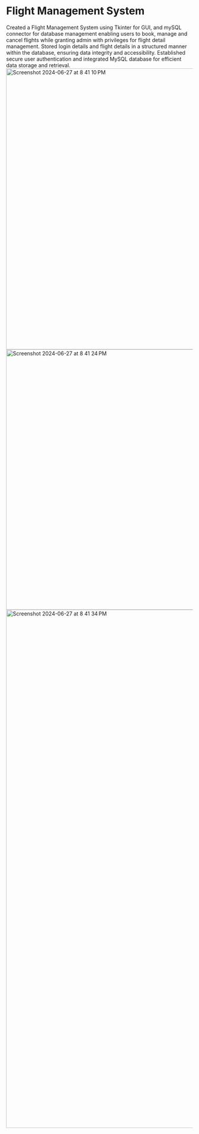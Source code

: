 # Flight Management System 
Created a Flight Management System using Tkinter for GUI, and mySQL connector for database
management enabling users to book, manage and cancel flights while granting admin with privileges for
flight detail management.
Stored login details and flight details in a structured manner within the database, ensuring data integrity
and accessibility.
Established secure user authentication and integrated MySQL database for efficient data storage and
retrieval.
<img width="757" alt="Screenshot 2024-06-27 at 8 41 10 PM" src="https://github.com/AryanGupta0419/FlightManagement/assets/144184173/1ba12f39-2cdf-43f1-b7aa-ee63e8dd81e0">
<img width="701" alt="Screenshot 2024-06-27 at 8 41 24 PM" src="https://github.com/AryanGupta0419/FlightManagement/assets/144184173/8759b067-0f82-4057-8e1e-c1af424ef36b">
<img width="1396" alt="Screenshot 2024-06-27 at 8 41 34 PM" src="https://github.com/AryanGupta0419/FlightManagement/assets/144184173/2d2f43d6-2b94-4de7-8c01-f5ab6ecc0d59">
